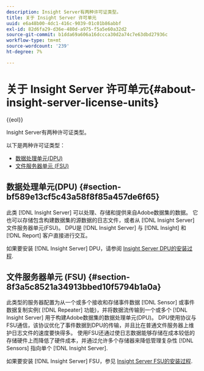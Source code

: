 ```yaml
---
description: Insight Server有两种许可证类型。
title: 关于 Insight Server 许可单元
uuid: e6a48b00-4dc1-416c-9039-01c01b86abbf
exl-id: 82d6fa29-d36e-480d-a975-f5a5e60a32d2
source-git-commit: b1dda69a606a16dccca30d2a74c7e63dbd27936c
workflow-type: tm+mt
source-wordcount: '239'
ht-degree: 7%

---
```


# 关于 Insight Server 许可单元{#about-insight-server-license-units}

{{eol}}

Insight Server有两种许可证类型。

以下是两种许可证类型：

* [数据处理单元(DPU)](../../../home/c-inst-svr/c-install-ins-svr/c-abt-inst-svr-lic-units.md#section-bf589e13cf5c43a58f8f85a457de6f65)
* [文件服务器单元 (FSU)](../../../home/c-inst-svr/c-install-ins-svr/c-abt-inst-svr-lic-units.md#section-8f3a5c8521a34913bbed10f5794b1a0a)

## 数据处理单元(DPU) {#section-bf589e13cf5c43a58f8f85a457de6f65}

此类 [!DNL Insight Server] 可以处理、存储和提供来自Adobe数据集的数据。 它也可以存储包含构建数据集的源数据的日志文件，或者从 [!DNL Insight Server] 文件服务器单元(FSU)。 DPU是 [!DNL Insight Server] 与 [!DNL Insight] 和 [!DNL Report] 客户直接进行交互。

如果要安装 [!DNL Insight Server] DPU，请参阅 [Insight Server DPU的安装过程](../../../home/c-inst-svr/c-install-ins-svr/t-install-proc-inst-svr-dpu/t-install-proc-inst-svr-dpu.md#task-ce1ac85294604467ab750b24176d25bc).

## 文件服务器单元 (FSU) {#section-8f3a5c8521a34913bbed10f5794b1a0a}

此类型的服务器配置为从一个或多个接收和存储事件数据 [!DNL Sensor] 或事件数据复制实例( [!DNL Repeater] 功能)，并将数据流传输到一个或多个 [!DNL Insight Server] 用于构建Adobe数据集的数据处理单元(DPU)。 DPU使用协议与FSU通信，该协议优化了事件数据到DPU的传输，并且比在普通文件服务器上维护日志文件的速度要快得多。 使用FSU还通过使日志数据能够存储在成本较低的存储硬件上而降低了硬件成本，并通过允许多个存储器来降低管理复杂性 [!DNL Sensors] 指向单个 [!DNL Insight Server].

如果要安装 [!DNL Insight Server] FSU，参见 [Insight Server FSU的安装过程](../../../home/c-inst-svr/c-install-ins-svr/t-inst-proc-fsu.md#task-e4a4a791b6694119ba45b36f3e573016).
